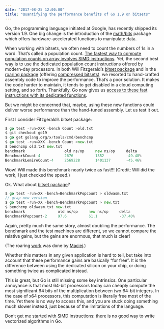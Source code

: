 ```yaml
---
date: "2017-08-25 12:00:00"
title: "Quantifying the performance benefits of Go 1.9 on bitsets"
---
```




Go, the programming language initiated at Google, has recently shipped its version 1.9. One big change is the introduction of the [math/bits](https://golang.org/pkg/math/bits/) package which offers hardware-accelerated functions to manipulate data.

When working with bitsets, we often need to count the numbers of 1s in a word. That&rsquo;s called a population count. [The fastest way to compute population counts on array involves SIMD instructions](https://arxiv.org/abs/1611.07612). Yet, the second best way is to use the dedicated population count instructions offered by modern-day processors. In both Will Fitzgerald&rsquo;s [bitset package](https://github.com/willf/bitset) and in the [roaring package](https://github.com/RoaringBitmap/roaring) (offering [compressed bitsets](http://roaringbitmap.org)), we resorted to hand-crafted assembly code to improve the performance. That&rsquo;s a poor solution. It makes the code harder to maintain, it tends to get disabled in a cloud computing setting, and so forth. Thankfully, Go now gives us [access to these fast instructions with its dedicated functions](https://golang.org/pkg/math/bits/#OnesCount64).

But we might be concerned that, maybe, using these new functions could deliver worse performance than the hand-tuned assembly. Let us test it out.

First I consider Fitzgerald&rsquo;s bitset package:
```Go
$ go test -run=XXX -bench Count >old.txt
$ git checkout go19
$ go get golang.org/x/tools/cmd/benchcmp
$ go test -run=XXX -bench Count >new.txt
$ benchcmp old.txt new.txt
benchmark                  old ns/op     new ns/op     delta
BenchmarkCount-4           2676          1352          -49.48%
BenchmarkLemireCount-4     2569228       1401137       -45.46%
```


Wow! Will made this benchmark nearly twice as fast!!! (Credit: Will did the work, I just checked the speed.)

Ok. What about [bitset package](https://github.com/willf/bitset)?
```Go
$ go test -run=XX -bench=BenchmarkPopcount > oldwasm.txt
// grap new version
$ go test -run=XX -bench=BenchmarkPopcount > new.txt
$ benchcmp oldwasm.txt new.txt
benchmark               old ns/op     new ns/op     delta
BenchmarkPopcount-2     97.6          61.1          -37.40%
```


Again, pretty much the same story, almost doubling the performance. The benchmark and the test machines are different, so we cannot compare the relative gains, but the gains are enormous, that much is clear!

(The roaring [work](https://github.com/RoaringBitmap/roaring/pull/103) was done by [Maciej](https://github.com/maciej).)

Whether this matters in any given application is hard to tell, but take into account that these performance gains are basically &ldquo;for free&rdquo;. It is the difference between using the dedicated silicon on your chip, or doing something twice as complicated instead.

This is great, but Go is still missing some key intrinsics. One particular annoyance is that most 64-bit processors today can cheaply compute the most significant 64 bits of the multiplication between two 64-bit integers. In the case of x64 processors, this computation is literally free most of the time. Yet there is no way to access this, and you are stuck doing something much slower instead, just because of the limitations of the language.

Don&rsquo;t get me started with SIMD instructions: there is no good way to write vectorized algorithms in Go.

